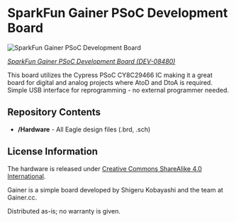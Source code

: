 SparkFun Gainer PSoC Development Board
========================================

![SparkFun Gainer PSoC Development Board](https://cdn.sparkfun.com//assets/parts/1/3/6/1/08480-03-L.jpg)

[*SparkFun Gainer PSoC Development Board (DEV-08480)*](https://www.sparkfun.com/products/8480)

This board utilizes the Cypress PSoC CY8C29466 IC making it a great board for digital and analog projects where AtoD and DtoA is required.
 Simple USB interface for reprogramming - no external programmer needed.

Repository Contents
-------------------
* **/Hardware** - All Eagle design files (.brd, .sch)


License Information
-------------------
The hardware is released under [Creative Commons ShareAlike 4.0 International](https://creativecommons.org/licenses/by-sa/4.0/).

Gainer is a simple board developed by Shigeru Kobayashi and the team at Gainer.cc. 

Distributed as-is; no warranty is given.
